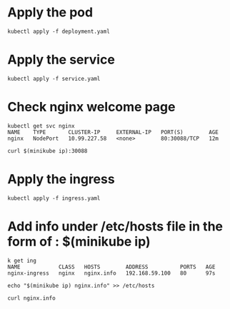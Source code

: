 # Apply the pod

```kubectl apply -f deployment.yaml```

# Apply the service

```kubectl apply -f service.yaml```

# Check nginx welcome page

```
kubectl get svc nginx
NAME    TYPE       CLUSTER-IP     EXTERNAL-IP   PORT(S)        AGE
nginx   NodePort   10.99.227.58   <none>        80:30088/TCP   12m

curl $(minikube ip):30088
```

# Apply the ingress

```kubectl apply -f ingress.yaml```

# Add info under /etc/hosts file in the form of : $(minikube ip) <host-name>

```
k get ing
NAME            CLASS   HOSTS        ADDRESS          PORTS   AGE
nginx-ingress   nginx   nginx.info   192.168.59.100   80      97s

echo "$(minikube ip) nginx.info" >> /etc/hosts

curl nginx.info
```